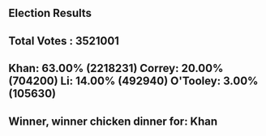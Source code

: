 Election Results
-----------------------
Total Votes : 3521001
-----------------------
Khan: 63.00% (2218231)
Correy: 20.00% (704200)
Li: 14.00% (492940)
O'Tooley: 3.00% (105630)
-----------------------
Winner, winner chicken dinner for: Khan
-----------------------
